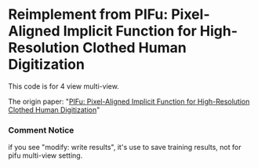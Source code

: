 # Reimplement from PIFu: Pixel-Aligned Implicit Function for High-Resolution Clothed Human Digitization

This code is for 4 view multi-view.


The origin paper: "[PIFu: Pixel-Aligned Implicit Function for High-Resolution Clothed Human Digitization](https://shunsukesaito.github.io/PIFu/)"

### Comment Notice
if you see "modify: write results", it's use to save training results, not for pifu multi-view setting.
